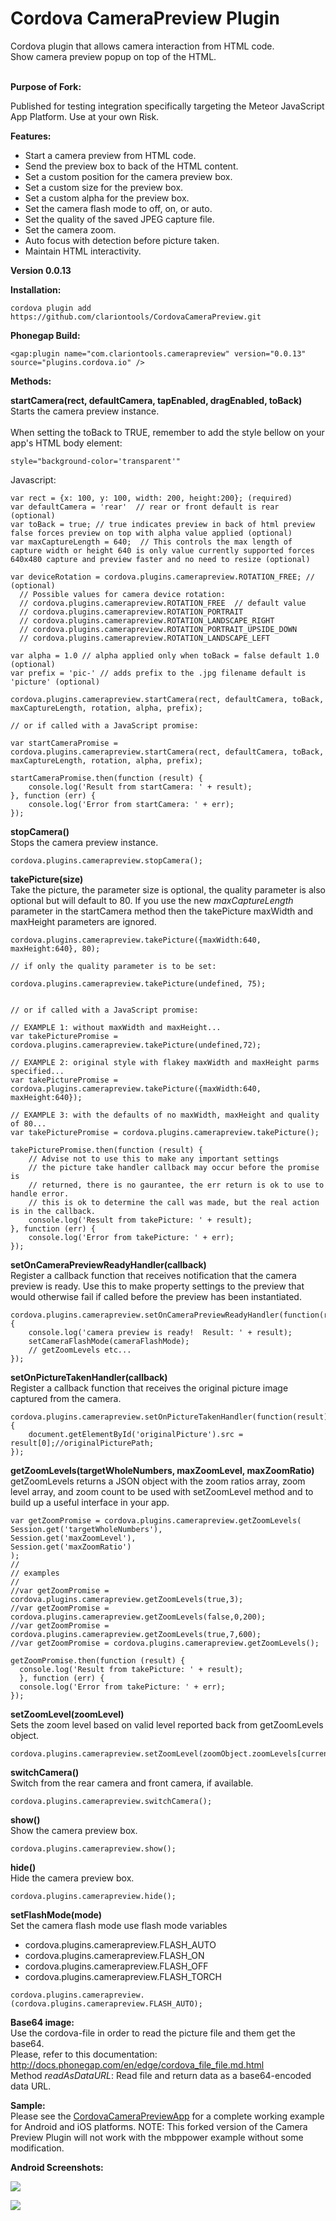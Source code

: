 Cordova CameraPreview Plugin
====================

Cordova plugin that allows camera interaction from HTML code.<br/>
Show camera preview popup on top of the HTML.<br/>
<br/>
<p><b>Purpose of Fork:</b></p>
Published for testing integration specifically targeting the Meteor JavaScript App Platform. Use at your own Risk.<br/>

<p><b>Features:</b></p>
<ul>
  <li>Start a camera preview from HTML code.</li>
  <li>Send the preview box to back of the HTML content.</li>
  <li>Set a custom position for the camera preview box.</li>
  <li>Set a custom size for the preview box.</li>
  <li>Set a custom alpha for the preview box.</li>
  <li>Set the camera flash mode to off, on, or auto.</li>
  <li>Set the quality of the saved JPEG capture file.</li>
  <li>Set the camera zoom.</li>
  <li>Auto focus with detection before picture taken.</li>
  <li>Maintain HTML interactivity.</li>
</ul>

<p><b>Version 0.0.13</b></p>

<p><b>Installation:</b></p>

```
cordova plugin add https://github.com/clariontools/CordovaCameraPreview.git
```

<b>Phonegap Build:</b><br/>

```
<gap:plugin name="com.clariontools.camerapreview" version="0.0.13" source="plugins.cordova.io" />
```

<p><b>Methods:</b></p>


  <b>startCamera(rect, defaultCamera, tapEnabled, dragEnabled, toBack)</b><br/>
  <info>
  	Starts the camera preview instance.
  	<br/>
	<br/>
	When setting the toBack to TRUE, remember to add the style bellow on your app's HTML body element:
```
style="background-color='transparent'"
```
</info>

Javascript:

```
var rect = {x: 100, y: 100, width: 200, height:200}; (required)
var defaultCamera = 'rear'  // rear or front default is rear (optional)
var toBack = true; // true indicates preview in back of html preview false forces preview on top with alpha value applied (optional)
var maxCaptureLength = 640;  // This controls the max length of capture width or height 640 is only value currently supported forces 640x480 capture and preview faster and no need to resize (optional)

var deviceRotation = cordova.plugins.camerapreview.ROTATION_FREE; // (optional)
  // Possible values for camera device rotation:
  // cordova.plugins.camerapreview.ROTATION_FREE  // default value
  // cordova.plugins.camerapreview.ROTATION_PORTRAIT
  // cordova.plugins.camerapreview.ROTATION_LANDSCAPE_RIGHT
  // cordova.plugins.camerapreview.ROTATION_PORTRAIT_UPSIDE_DOWN
  // cordova.plugins.camerapreview.ROTATION_LANDSCAPE_LEFT

var alpha = 1.0 // alpha applied only when toBack = false default 1.0 (optional)
var prefix = 'pic-' // adds prefix to the .jpg filename default is 'picture' (optional)

cordova.plugins.camerapreview.startCamera(rect, defaultCamera, toBack, maxCaptureLength, rotation, alpha, prefix);

// or if called with a JavaScript promise:

var startCameraPromise = cordova.plugins.camerapreview.startCamera(rect, defaultCamera, toBack, maxCaptureLength, rotation, alpha, prefix);

startCameraPromise.then(function (result) {
    console.log('Result from startCamera: ' + result);
}, function (err) {
    console.log('Error from startCamera: ' + err);
});

```

<b>stopCamera()</b><br/>
<info>Stops the camera preview instance.</info><br/>

```
cordova.plugins.camerapreview.stopCamera();
```

<b>takePicture(size)</b><br/>
<info>Take the picture, the parameter size is optional, the quality parameter is also optional but will default to 80.  If you use the new _maxCaptureLength_ parameter in the startCamera method then the takePicture maxWidth and maxHeight parameters are ignored.</info><br/>

```
cordova.plugins.camerapreview.takePicture({maxWidth:640, maxHeight:640}, 80);

// if only the quality parameter is to be set:

cordova.plugins.camerapreview.takePicture(undefined, 75);


// or if called with a JavaScript promise:

// EXAMPLE 1: without maxWidth and maxHeight...
var takePicturePromise = cordova.plugins.camerapreview.takePicture(undefined,72);

// EXAMPLE 2: original style with flakey maxWidth and maxHeight parms specified...
var takePicturePromise = cordova.plugins.camerapreview.takePicture({maxWidth:640, maxHeight:640});

// EXAMPLE 3: with the defaults of no maxWidth, maxHeight and quality of 80...
var takePicturePromise = cordova.plugins.camerapreview.takePicture();

takePicturePromise.then(function (result) {
    // Advise not to use this to make any important settings
    // the picture take handler callback may occur before the promise is
    // returned, there is no gaurantee, the err return is ok to use to handle error.
    // this is ok to determine the call was made, but the real action is in the callback.
    console.log('Result from takePicture: ' + result);
}, function (err) {
    console.log('Error from takePicture: ' + err);
});

```

<b>setOnCameraPreviewReadyHandler(callback)</b><br/>
<info>Register a callback function that receives notification that the camera preview is ready. Use this to make property settings to the preview that would otherwise fail if called before the preview has been instantiated.</info><br/>

```
cordova.plugins.camerapreview.setOnCameraPreviewReadyHandler(function(result){
    console.log('camera preview is ready!  Result: ' + result);
    setCameraFlashMode(cameraFlashMode);
    // getZoomLevels etc...
});
```

<b>setOnPictureTakenHandler(callback)</b><br/>
<info>Register a callback function that receives the original picture image captured from the camera.</info><br/>

```
cordova.plugins.camerapreview.setOnPictureTakenHandler(function(result){
	document.getElementById('originalPicture').src = result[0];//originalPicturePath;
});
```

<b>getZoomLevels(targetWholeNumbers, maxZoomLevel, maxZoomRatio)</b><br/>
<info>getZoomLevels returns a JSON object with the zoom ratios array, zoom level array, and zoom count to be used with setZoomLevel method and to build up a useful interface in your app.</info><br/>

```
var getZoomPromise = cordova.plugins.camerapreview.getZoomLevels(
Session.get('targetWholeNumbers'),
Session.get('maxZoomLevel'),
Session.get('maxZoomRatio')
);
//
// examples
// 
//var getZoomPromise = cordova.plugins.camerapreview.getZoomLevels(true,3);
//var getZoomPromise = cordova.plugins.camerapreview.getZoomLevels(false,0,200);
//var getZoomPromise = cordova.plugins.camerapreview.getZoomLevels(true,7,600);
//var getZoomPromise = cordova.plugins.camerapreview.getZoomLevels();

getZoomPromise.then(function (result) {
  console.log('Result from takePicture: ' + result);
  }, function (err) {
  console.log('Error from takePicture: ' + err);
});

```

<b>setZoomLevel(zoomLevel)</b><br/>
<info>Sets the zoom level based on valid level reported back from getZoomLevels object.</info><br/>

```
cordova.plugins.camerapreview.setZoomLevel(zoomObject.zoomLevels[currentZoomCount]);

```

<b>switchCamera()</b><br/>
<info>Switch from the rear camera and front camera, if available.</info><br/>

```
cordova.plugins.camerapreview.switchCamera();
```

<b>show()</b><br/>
<info>Show the camera preview box.</info><br/>

```
cordova.plugins.camerapreview.show();
```

<b>hide()</b><br/>
<info>Hide the camera preview box.</info><br/>

```
cordova.plugins.camerapreview.hide();
```

<b>setFlashMode(mode)</b><br/>
<info>Set the camera flash mode use flash mode variables</info><br/>
<ul>
<li>cordova.plugins.camerapreview.FLASH_AUTO</li>
<li>cordova.plugins.camerapreview.FLASH_ON</li>
<li>cordova.plugins.camerapreview.FLASH_OFF</li>
<li>cordova.plugins.camerapreview.FLASH_TORCH</li>
</ul>

```
cordova.plugins.camerapreview.(cordova.plugins.camerapreview.FLASH_AUTO);
```

<b>Base64 image:</b><br/>
Use the cordova-file in order to read the picture file and them get the base64.<br/>
Please, refer to this documentation: http://docs.phonegap.com/en/edge/cordova_file_file.md.html<br/>
Method <i>readAsDataURL</i>: Read file and return data as a base64-encoded data URL.

<b>Sample:</b><br/>
Please see the <a href="https://github.com/mbppower/CordovaCameraPreviewApp">CordovaCameraPreviewApp</a> for a complete working example for Android and iOS platforms.  NOTE: This forked version of the Camera Preview Plugin will not work with the mbppower example without some modification.

<p><b>Android Screenshots:</b></p>
<p><img src="https://raw.githubusercontent.com/mbppower/CordovaCameraPreview/master/docs/img/android-1.png"/></p>
<p><img src="https://raw.githubusercontent.com/mbppower/CordovaCameraPreview/master/docs/img/android-2.png"/></p>
